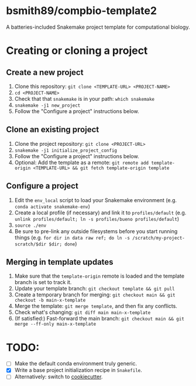 # bsmith89/compbio-template2

A batteries-included Snakemake project template for computational biology.

# Creating or cloning a project

## Create a new project

1. Clone this repository: `git clone <TEMPLATE-URL> <PROJECT-NAME>`
2. `cd <PROJECT-NAME>`
3. Check that that `snakemake` is in your path: `which snakemake`
4. `snakemake -j1 new_project`
5. Follow the "Configure a project" instructions below.

## Clone an existing project

1. Clone the project repository: `git clone <PROJECT-URL>`
2. `snakemake -j1 initialize_project_config`
3. Follow the "Configure a project" instructions below.
4. Optional: Add the template as a remote:
    `git remote add template-origin <TEMPLATE-URL> && git fetch template-origin template`

## Configure a project
1. Edit the `env_local` script to load your Snakemake environment
    (e.g. `conda activate snakemake-env`)
2. Create a local profile (if necessary) and link it to `profiles/default`
    (e.g. `unlink profiles/default; ln -s profiles/bueno profiles/default`)
3. `source ./env`
4. Be sure to pre-link any outside filesystems before you start running things
    (e.g. `for dir in data raw ref; do ln -s /scratch/my-project-scratch/$dir $dir; done`)

## Merging in template updates
1. Make sure that the `template-origin` remote is loaded and the template
   branch is set to track it.
2. Update your template branch: `git checkout template && git pull`
3. Create a temporary branch for merging: `git checkout main && git checkout -b main-x-template`
4. Merge the template: `git merge template`, and then fix any conflicts.
5. Check what's changing: `git diff main main-x-template`
5. (If satisfied:) Fast-forward the main branch:
    `git checkout main && git merge --ff-only main-x-template`


# TODO:

-   [ ] Make the default conda environment truly generic.
-   [x] Write a base project initialization recipe in `Snakefile`.
-   [ ] Alternatively: switch to [cookiecutter](https://cookiecutter.readthedocs.io/en/latest/).
